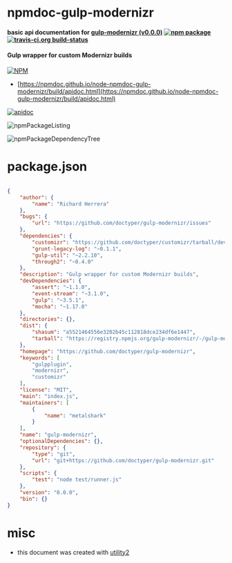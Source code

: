 # npmdoc-gulp-modernizr

#### basic api documentation for  [gulp-modernizr (v0.0.0)](https://github.com/doctyper/gulp-modernizr)  [![npm package](https://img.shields.io/npm/v/npmdoc-gulp-modernizr.svg?style=flat-square)](https://www.npmjs.org/package/npmdoc-gulp-modernizr) [![travis-ci.org build-status](https://api.travis-ci.org/npmdoc/node-npmdoc-gulp-modernizr.svg)](https://travis-ci.org/npmdoc/node-npmdoc-gulp-modernizr)

#### Gulp wrapper for custom Modernizr builds

[![NPM](https://nodei.co/npm/gulp-modernizr.png?downloads=true&downloadRank=true&stars=true)](https://www.npmjs.com/package/gulp-modernizr)

- [https://npmdoc.github.io/node-npmdoc-gulp-modernizr/build/apidoc.html](https://npmdoc.github.io/node-npmdoc-gulp-modernizr/build/apidoc.html)

[![apidoc](https://npmdoc.github.io/node-npmdoc-gulp-modernizr/build/screenCapture.buildCi.browser.%252Ftmp%252Fbuild%252Fapidoc.html.png)](https://npmdoc.github.io/node-npmdoc-gulp-modernizr/build/apidoc.html)

![npmPackageListing](https://npmdoc.github.io/node-npmdoc-gulp-modernizr/build/screenCapture.npmPackageListing.svg)

![npmPackageDependencyTree](https://npmdoc.github.io/node-npmdoc-gulp-modernizr/build/screenCapture.npmPackageDependencyTree.svg)



# package.json

```json

{
    "author": {
        "name": "Richard Herrera"
    },
    "bugs": {
        "url": "https://github.com/doctyper/gulp-modernizr/issues"
    },
    "dependencies": {
        "customizr": "https://github.com/doctyper/customizr/tarball/develop",
        "grunt-legacy-log": "~0.1.1",
        "gulp-util": "~2.2.10",
        "through2": "~0.4.0"
    },
    "description": "Gulp wrapper for custom Modernizr builds",
    "devDependencies": {
        "assert": "~1.1.0",
        "event-stream": "~3.1.0",
        "gulp": "~3.5.1",
        "mocha": "~1.17.0"
    },
    "directories": {},
    "dist": {
        "shasum": "a5521464556e3202b45c112818dce234df6e1447",
        "tarball": "https://registry.npmjs.org/gulp-modernizr/-/gulp-modernizr-0.0.0.tgz"
    },
    "homepage": "https://github.com/doctyper/gulp-modernizr",
    "keywords": [
        "gulpplugin",
        "modernizr",
        "customizr"
    ],
    "license": "MIT",
    "main": "index.js",
    "maintainers": [
        {
            "name": "metalshark"
        }
    ],
    "name": "gulp-modernizr",
    "optionalDependencies": {},
    "repository": {
        "type": "git",
        "url": "git+https://github.com/doctyper/gulp-modernizr.git"
    },
    "scripts": {
        "test": "node test/runner.js"
    },
    "version": "0.0.0",
    "bin": {}
}
```



# misc
- this document was created with [utility2](https://github.com/kaizhu256/node-utility2)
